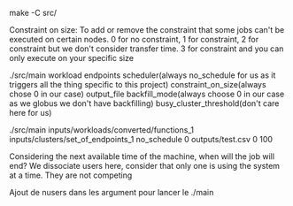 make -C src/

Constraint on size:
To add or remove the constraint that some jobs can't be executed on certain nodes. 0 for no constraint, 1 for constraint, 2 for constraint but we don't consider transfer time. 3 for constraint and you can only execute on your specific size

./src/main workload endpoints scheduler(always no_schedule for us as it triggers all the thing specific to this project) constraint_on_size(always chose 0 in our case) output_file backfill_mode(always choose 0 in our case as we globus we don't have backfilling) busy_cluster_threshold(don't care here for us)

./src/main inputs/workloads/converted/functions_1 inputs/clusters/set_of_endpoints_1 no_schedule 0 outputs/test.csv 0 100

Considering the next available time of the machine, when will the job will end? We dissociate users here, consider that only one is using the system at a time. They are not competing

Ajout de nusers dans les argument pour lancer le ./main

